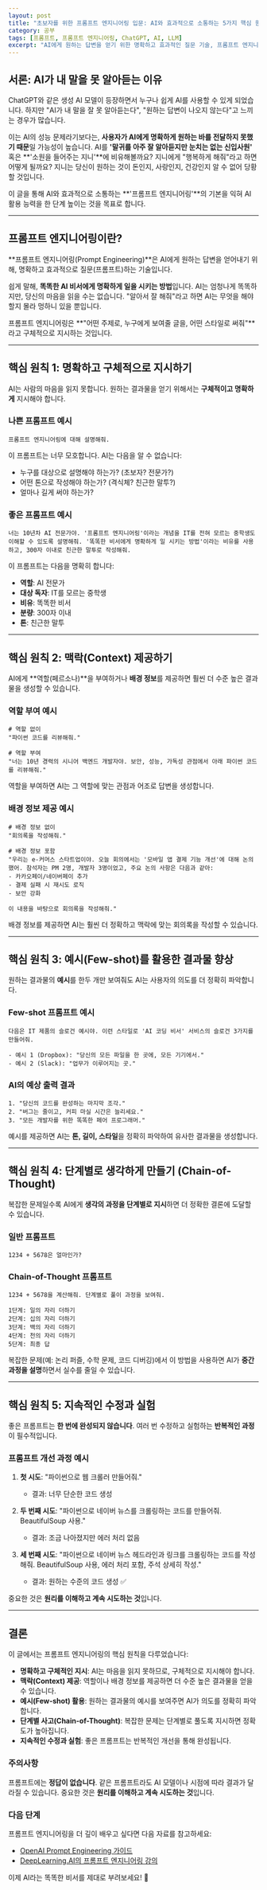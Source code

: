 ```yaml
---
layout: post
title: "초보자를 위한 프롬프트 엔지니어링 입문: AI와 효과적으로 소통하는 5가지 핵심 원칙"
category: 공부
tags: [프롬프트, 프롬프트 엔지니어링, ChatGPT, AI, LLM]
excerpt: "AI에게 원하는 답변을 얻기 위한 명확하고 효과적인 질문 기술, 프롬프트 엔지니어링의 기본 개념과 핵심 원칙을 쉽게 배워보세요."
---
```


## 서론: AI가 내 말을 못 알아듣는 이유

ChatGPT와 같은 생성 AI 모델이 등장하면서 누구나 쉽게 AI를 사용할 수 있게 되었습니다. 하지만 "AI가 내 말을 잘 못 알아듣는다", "원하는 답변이 나오지 않는다"고 느끼는 경우가 많습니다.

이는 AI의 성능 문제라기보다는, **사용자가 AI에게 명확하게 원하는 바를 전달하지 못했기 때문**일 가능성이 높습니다. AI를 **'말귀를 아주 잘 알아듣지만 눈치는 없는 신입사원'** 혹은 **'소원을 들어주는 지니'**에 비유해볼까요? 지니에게 "행복하게 해줘"라고 하면 어떻게 될까요? 지니는 당신이 원하는 것이 돈인지, 사랑인지, 건강인지 알 수 없어 당황할 것입니다.

이 글을 통해 AI와 효과적으로 소통하는 **'프롬프트 엔지니어링'**의 기본을 익혀 AI 활용 능력을 한 단계 높이는 것을 목표로 합니다.

---

## 프롬프트 엔지니어링이란?

**프롬프트 엔지니어링(Prompt Engineering)**은 AI에게 원하는 답변을 얻어내기 위해, 명확하고 효과적으로 질문(프롬프트)하는 기술입니다.

쉽게 말해, **똑똑한 AI 비서에게 명확하게 일을 시키는 방법**입니다. AI는 엄청나게 똑똑하지만, 당신의 마음을 읽을 수는 없습니다. "알아서 잘 해줘"라고 하면 AI는 무엇을 해야 할지 몰라 멍하니 있을 뿐입니다.

프롬프트 엔지니어링은 **"어떤 주제로, 누구에게 보여줄 글을, 어떤 스타일로 써줘"**라고 구체적으로 지시하는 것입니다.

---

## 핵심 원칙 1: 명확하고 구체적으로 지시하기

AI는 사람의 마음을 읽지 못합니다. 원하는 결과물을 얻기 위해서는 **구체적이고 명확하게** 지시해야 합니다.

### 나쁜 프롬프트 예시

```text
프롬프트 엔지니어링에 대해 설명해줘.
```

이 프롬프트는 너무 모호합니다. AI는 다음을 알 수 없습니다:
- 누구를 대상으로 설명해야 하는가? (초보자? 전문가?)
- 어떤 톤으로 작성해야 하는가? (격식체? 친근한 말투?)
- 얼마나 길게 써야 하는가?

### 좋은 프롬프트 예시

```text
너는 10년차 AI 전문가야. '프롬프트 엔지니어링'이라는 개념을 IT를 전혀 모르는 중학생도 이해할 수 있도록 설명해줘. '똑똑한 비서에게 명확하게 일 시키는 방법'이라는 비유를 사용하고, 300자 이내로 친근한 말투로 작성해줘.
```

이 프롬프트는 다음을 명확히 합니다:
- **역할**: AI 전문가
- **대상 독자**: IT를 모르는 중학생
- **비유**: 똑똑한 비서
- **분량**: 300자 이내
- **톤**: 친근한 말투

---

## 핵심 원칙 2: 맥락(Context) 제공하기

AI에게 **역할(페르소나)**을 부여하거나 **배경 정보**를 제공하면 훨씬 더 수준 높은 결과물을 생성할 수 있습니다.

### 역할 부여 예시

```text
# 역할 없이
"파이썬 코드를 리뷰해줘."

# 역할 부여
"너는 10년 경력의 시니어 백엔드 개발자야. 보안, 성능, 가독성 관점에서 아래 파이썬 코드를 리뷰해줘."
```

역할을 부여하면 AI는 그 역할에 맞는 관점과 어조로 답변을 생성합니다.

### 배경 정보 제공 예시

```text
# 배경 정보 없이
"회의록을 작성해줘."

# 배경 정보 포함
"우리는 e-커머스 스타트업이야. 오늘 회의에서는 '모바일 앱 결제 기능 개선'에 대해 논의했어. 참석자는 PM 2명, 개발자 3명이었고, 주요 논의 사항은 다음과 같아:
- 카카오페이/네이버페이 추가
- 결제 실패 시 재시도 로직
- 보안 강화

이 내용을 바탕으로 회의록을 작성해줘."
```

배경 정보를 제공하면 AI는 훨씬 더 정확하고 맥락에 맞는 회의록을 작성할 수 있습니다.

---

## 핵심 원칙 3: 예시(Few-shot)를 활용한 결과물 향상

원하는 결과물의 **예시**를 한두 개만 보여줘도 AI는 사용자의 의도를 더 정확히 파악합니다.

### Few-shot 프롬프트 예시

```text
다음은 IT 제품의 슬로건 예시야. 이런 스타일로 'AI 코딩 비서' 서비스의 슬로건 3가지를 만들어줘.

- 예시 1 (Dropbox): "당신의 모든 파일을 한 곳에, 모든 기기에서."
- 예시 2 (Slack): "업무가 이루어지는 곳."
```

### AI의 예상 출력 결과

```text
1. "당신의 코드를 완성하는 마지막 조각."
2. "버그는 줄이고, 커피 마실 시간은 늘리세요."
3. "모든 개발자를 위한 똑똑한 페어 프로그래머."
```

예시를 제공하면 AI는 **톤, 길이, 스타일**을 정확히 파악하여 유사한 결과물을 생성합니다.

---

## 핵심 원칙 4: 단계별로 생각하게 만들기 (Chain-of-Thought)

복잡한 문제일수록 AI에게 **생각의 과정을 단계별로 지시**하면 더 정확한 결론에 도달할 수 있습니다.

### 일반 프롬프트

```text
1234 + 5678은 얼마인가?
```

### Chain-of-Thought 프롬프트

```text
1234 + 5678을 계산해줘. 단계별로 풀이 과정을 보여줘.

1단계: 일의 자리 더하기
2단계: 십의 자리 더하기
3단계: 백의 자리 더하기
4단계: 천의 자리 더하기
5단계: 최종 답
```

복잡한 문제(예: 논리 퍼즐, 수학 문제, 코드 디버깅)에서 이 방법을 사용하면 AI가 **중간 과정을 설명**하면서 실수를 줄일 수 있습니다.

---

## 핵심 원칙 5: 지속적인 수정과 실험

좋은 프롬프트는 **한 번에 완성되지 않습니다**. 여러 번 수정하고 실험하는 **반복적인 과정**이 필수적입니다.

### 프롬프트 개선 과정 예시

1. **첫 시도**: "파이썬으로 웹 크롤러 만들어줘."
   - 결과: 너무 단순한 코드 생성

2. **두 번째 시도**: "파이썬으로 네이버 뉴스를 크롤링하는 코드를 만들어줘. BeautifulSoup 사용."
   - 결과: 조금 나아졌지만 에러 처리 없음

3. **세 번째 시도**: "파이썬으로 네이버 뉴스 헤드라인과 링크를 크롤링하는 코드를 작성해줘. BeautifulSoup 사용, 에러 처리 포함, 주석 상세히 작성."
   - 결과: 원하는 수준의 코드 생성 ✅

중요한 것은 **원리를 이해하고 계속 시도하는 것**입니다.

---

## 결론

이 글에서는 프롬프트 엔지니어링의 핵심 원칙을 다루었습니다:

- **명확하고 구체적인 지시**: AI는 마음을 읽지 못하므로, 구체적으로 지시해야 합니다.
- **맥락(Context) 제공**: 역할이나 배경 정보를 제공하면 더 수준 높은 결과물을 얻을 수 있습니다.
- **예시(Few-shot) 활용**: 원하는 결과물의 예시를 보여주면 AI가 의도를 정확히 파악합니다.
- **단계별 사고(Chain-of-Thought)**: 복잡한 문제는 단계별로 풀도록 지시하면 정확도가 높아집니다.
- **지속적인 수정과 실험**: 좋은 프롬프트는 반복적인 개선을 통해 완성됩니다.

### 주의사항

프롬프트에는 **정답이 없습니다**. 같은 프롬프트라도 AI 모델이나 시점에 따라 결과가 달라질 수 있습니다. 중요한 것은 **원리를 이해하고 계속 시도하는 것**입니다.

### 다음 단계

프롬프트 엔지니어링을 더 깊이 배우고 싶다면 다음 자료를 참고하세요:

- [OpenAI Prompt Engineering 가이드](https://platform.openai.com/docs/guides/prompt-engineering)
- [DeepLearning.AI의 프롬프트 엔지니어링 강의](https://www.deeplearning.ai/short-courses/chatgpt-prompt-engineering-for-developers/)

이제 AI라는 똑똑한 비서를 제대로 부려보세요! 🚀